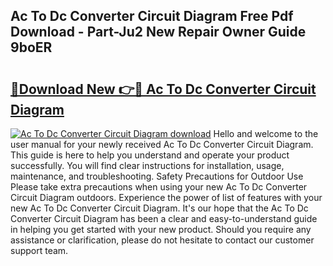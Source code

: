 ## Ac To Dc Converter Circuit Diagram Free Pdf Download - Part-Ju2 New Repair Owner Guide 9boER

# <h2><a href="http://dfj360b.blite.top/?on=Ac+To+Dc+Converter+Circuit+Diagram">🔗Download New 👉🔴 Ac To Dc Converter Circuit Diagram</a></h2>

[![Ac To Dc Converter Circuit Diagram download](https://i.imgur.com/lujVjoI.png)](http://dfj360b.blite.top/?on=Ac+To+Dc+Converter+Circuit+Diagram)
Hello and welcome to the user manual for your newly received Ac To Dc Converter Circuit Diagram. This guide is here to help you understand and operate your product successfully. You will find clear instructions for installation, usage, maintenance, and troubleshooting. Safety Precautions for Outdoor Use Please take extra precautions when using your new Ac To Dc Converter Circuit Diagram outdoors. Experience the power of list of features with your new Ac To Dc Converter Circuit Diagram. It's our hope that the Ac To Dc Converter Circuit Diagram has been a clear and easy-to-understand guide in helping you get started with your new product. Should you require any assistance or clarification, please do not hesitate to contact our customer support team.
